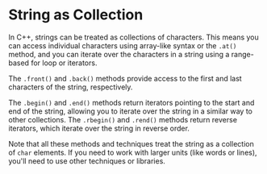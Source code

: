 # String as Collection
In C++, strings can be treated as collections of characters. This means you can access individual characters using array-like syntax or the `.at()` method, and you can iterate over the characters in a string using a range-based for loop or iterators.

The `.front()` and `.back()` methods provide access to the first and last characters of the string, respectively.

The `.begin()` and `.end()` methods return iterators pointing to the start and end of the string, allowing you to iterate over the string in a similar way to other collections. The `.rbegin()` and `.rend()` methods return reverse iterators, which iterate over the string in reverse order.

Note that all these methods and techniques treat the string as a collection of `char` elements. If you need to work with larger units (like words or lines), you'll need to use other techniques or libraries.